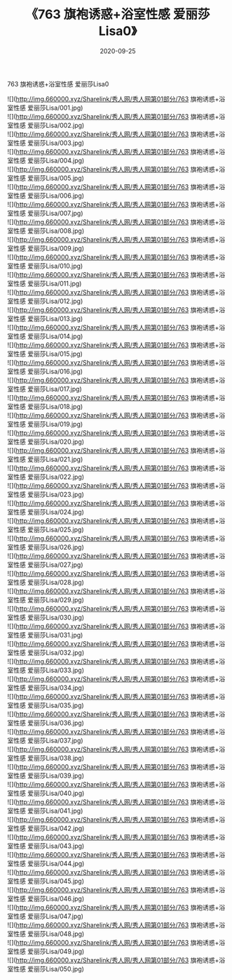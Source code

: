 ﻿---
layout: post
title:  《763 旗袍诱惑+浴室性感 爱丽莎Lisa0》
date:   2020-09-25
img: http://img.660000.xyz/Sharelink/秀人网/秀人网第01部分/763 旗袍诱惑+浴室性感 爱丽莎Lisa0/000.jpg
categories: [美女, 清纯, 唯美]
---

763 旗袍诱惑+浴室性感 爱丽莎Lisa0

  ![](http://img.660000.xyz/Sharelink/秀人网/秀人网第01部分/763 旗袍诱惑+浴室性感 爱丽莎Lisa/001.jpg) <br> ![](http://img.660000.xyz/Sharelink/秀人网/秀人网第01部分/763 旗袍诱惑+浴室性感 爱丽莎Lisa/002.jpg) <br> ![](http://img.660000.xyz/Sharelink/秀人网/秀人网第01部分/763 旗袍诱惑+浴室性感 爱丽莎Lisa/003.jpg) <br> ![](http://img.660000.xyz/Sharelink/秀人网/秀人网第01部分/763 旗袍诱惑+浴室性感 爱丽莎Lisa/004.jpg) <br> ![](http://img.660000.xyz/Sharelink/秀人网/秀人网第01部分/763 旗袍诱惑+浴室性感 爱丽莎Lisa/005.jpg) <br> ![](http://img.660000.xyz/Sharelink/秀人网/秀人网第01部分/763 旗袍诱惑+浴室性感 爱丽莎Lisa/006.jpg) <br> ![](http://img.660000.xyz/Sharelink/秀人网/秀人网第01部分/763 旗袍诱惑+浴室性感 爱丽莎Lisa/007.jpg) <br> ![](http://img.660000.xyz/Sharelink/秀人网/秀人网第01部分/763 旗袍诱惑+浴室性感 爱丽莎Lisa/008.jpg) <br> ![](http://img.660000.xyz/Sharelink/秀人网/秀人网第01部分/763 旗袍诱惑+浴室性感 爱丽莎Lisa/009.jpg) <br> ![](http://img.660000.xyz/Sharelink/秀人网/秀人网第01部分/763 旗袍诱惑+浴室性感 爱丽莎Lisa/010.jpg) <br> ![](http://img.660000.xyz/Sharelink/秀人网/秀人网第01部分/763 旗袍诱惑+浴室性感 爱丽莎Lisa/011.jpg) <br> ![](http://img.660000.xyz/Sharelink/秀人网/秀人网第01部分/763 旗袍诱惑+浴室性感 爱丽莎Lisa/012.jpg) <br> ![](http://img.660000.xyz/Sharelink/秀人网/秀人网第01部分/763 旗袍诱惑+浴室性感 爱丽莎Lisa/013.jpg) <br> ![](http://img.660000.xyz/Sharelink/秀人网/秀人网第01部分/763 旗袍诱惑+浴室性感 爱丽莎Lisa/014.jpg) <br> ![](http://img.660000.xyz/Sharelink/秀人网/秀人网第01部分/763 旗袍诱惑+浴室性感 爱丽莎Lisa/015.jpg) <br> ![](http://img.660000.xyz/Sharelink/秀人网/秀人网第01部分/763 旗袍诱惑+浴室性感 爱丽莎Lisa/016.jpg) <br> ![](http://img.660000.xyz/Sharelink/秀人网/秀人网第01部分/763 旗袍诱惑+浴室性感 爱丽莎Lisa/017.jpg) <br> ![](http://img.660000.xyz/Sharelink/秀人网/秀人网第01部分/763 旗袍诱惑+浴室性感 爱丽莎Lisa/018.jpg) <br> ![](http://img.660000.xyz/Sharelink/秀人网/秀人网第01部分/763 旗袍诱惑+浴室性感 爱丽莎Lisa/019.jpg) <br> ![](http://img.660000.xyz/Sharelink/秀人网/秀人网第01部分/763 旗袍诱惑+浴室性感 爱丽莎Lisa/020.jpg) <br> ![](http://img.660000.xyz/Sharelink/秀人网/秀人网第01部分/763 旗袍诱惑+浴室性感 爱丽莎Lisa/021.jpg) <br> ![](http://img.660000.xyz/Sharelink/秀人网/秀人网第01部分/763 旗袍诱惑+浴室性感 爱丽莎Lisa/022.jpg) <br> ![](http://img.660000.xyz/Sharelink/秀人网/秀人网第01部分/763 旗袍诱惑+浴室性感 爱丽莎Lisa/023.jpg) <br> ![](http://img.660000.xyz/Sharelink/秀人网/秀人网第01部分/763 旗袍诱惑+浴室性感 爱丽莎Lisa/024.jpg) <br> ![](http://img.660000.xyz/Sharelink/秀人网/秀人网第01部分/763 旗袍诱惑+浴室性感 爱丽莎Lisa/025.jpg) <br> ![](http://img.660000.xyz/Sharelink/秀人网/秀人网第01部分/763 旗袍诱惑+浴室性感 爱丽莎Lisa/026.jpg) <br> ![](http://img.660000.xyz/Sharelink/秀人网/秀人网第01部分/763 旗袍诱惑+浴室性感 爱丽莎Lisa/027.jpg) <br> ![](http://img.660000.xyz/Sharelink/秀人网/秀人网第01部分/763 旗袍诱惑+浴室性感 爱丽莎Lisa/028.jpg) <br> ![](http://img.660000.xyz/Sharelink/秀人网/秀人网第01部分/763 旗袍诱惑+浴室性感 爱丽莎Lisa/029.jpg) <br> ![](http://img.660000.xyz/Sharelink/秀人网/秀人网第01部分/763 旗袍诱惑+浴室性感 爱丽莎Lisa/030.jpg) <br> ![](http://img.660000.xyz/Sharelink/秀人网/秀人网第01部分/763 旗袍诱惑+浴室性感 爱丽莎Lisa/031.jpg) <br> ![](http://img.660000.xyz/Sharelink/秀人网/秀人网第01部分/763 旗袍诱惑+浴室性感 爱丽莎Lisa/032.jpg) <br> ![](http://img.660000.xyz/Sharelink/秀人网/秀人网第01部分/763 旗袍诱惑+浴室性感 爱丽莎Lisa/033.jpg) <br> ![](http://img.660000.xyz/Sharelink/秀人网/秀人网第01部分/763 旗袍诱惑+浴室性感 爱丽莎Lisa/034.jpg) <br> ![](http://img.660000.xyz/Sharelink/秀人网/秀人网第01部分/763 旗袍诱惑+浴室性感 爱丽莎Lisa/035.jpg) <br> ![](http://img.660000.xyz/Sharelink/秀人网/秀人网第01部分/763 旗袍诱惑+浴室性感 爱丽莎Lisa/036.jpg) <br> ![](http://img.660000.xyz/Sharelink/秀人网/秀人网第01部分/763 旗袍诱惑+浴室性感 爱丽莎Lisa/037.jpg) <br> ![](http://img.660000.xyz/Sharelink/秀人网/秀人网第01部分/763 旗袍诱惑+浴室性感 爱丽莎Lisa/038.jpg) <br> ![](http://img.660000.xyz/Sharelink/秀人网/秀人网第01部分/763 旗袍诱惑+浴室性感 爱丽莎Lisa/039.jpg) <br> ![](http://img.660000.xyz/Sharelink/秀人网/秀人网第01部分/763 旗袍诱惑+浴室性感 爱丽莎Lisa/040.jpg) <br> ![](http://img.660000.xyz/Sharelink/秀人网/秀人网第01部分/763 旗袍诱惑+浴室性感 爱丽莎Lisa/041.jpg) <br> ![](http://img.660000.xyz/Sharelink/秀人网/秀人网第01部分/763 旗袍诱惑+浴室性感 爱丽莎Lisa/042.jpg) <br> ![](http://img.660000.xyz/Sharelink/秀人网/秀人网第01部分/763 旗袍诱惑+浴室性感 爱丽莎Lisa/043.jpg) <br> ![](http://img.660000.xyz/Sharelink/秀人网/秀人网第01部分/763 旗袍诱惑+浴室性感 爱丽莎Lisa/044.jpg) <br> ![](http://img.660000.xyz/Sharelink/秀人网/秀人网第01部分/763 旗袍诱惑+浴室性感 爱丽莎Lisa/045.jpg) <br> ![](http://img.660000.xyz/Sharelink/秀人网/秀人网第01部分/763 旗袍诱惑+浴室性感 爱丽莎Lisa/046.jpg) <br> ![](http://img.660000.xyz/Sharelink/秀人网/秀人网第01部分/763 旗袍诱惑+浴室性感 爱丽莎Lisa/047.jpg) <br> ![](http://img.660000.xyz/Sharelink/秀人网/秀人网第01部分/763 旗袍诱惑+浴室性感 爱丽莎Lisa/048.jpg) <br> ![](http://img.660000.xyz/Sharelink/秀人网/秀人网第01部分/763 旗袍诱惑+浴室性感 爱丽莎Lisa/049.jpg) <br> ![](http://img.660000.xyz/Sharelink/秀人网/秀人网第01部分/763 旗袍诱惑+浴室性感 爱丽莎Lisa/050.jpg) <br>